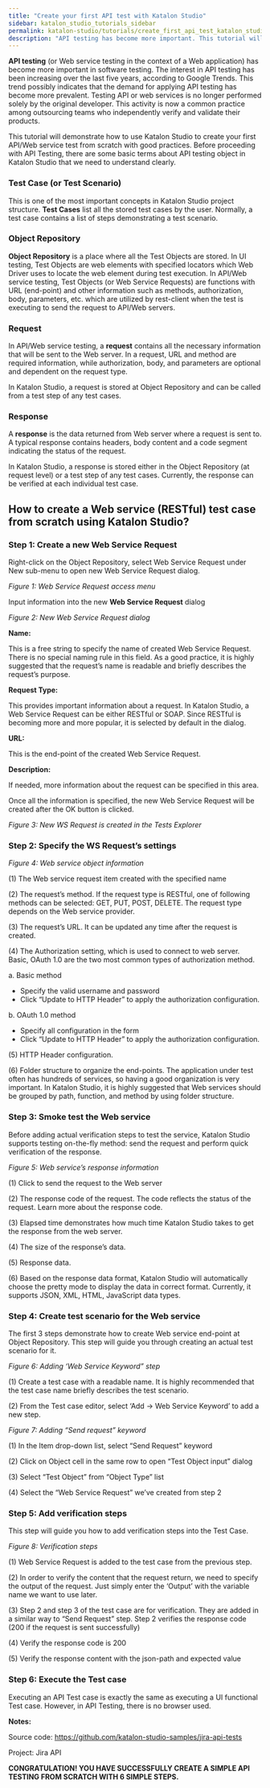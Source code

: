 ```yaml
---
title: "Create your first API test with Katalon Studio"
sidebar: katalon_studio_tutorials_sidebar
permalink: katalon-studio/tutorials/create_first_api_test_katalon_studio.html
description: "API testing has become more important. This tutorial will demonstrate how to use Katalon Studio to create your first API test from scratch."
---
```

**API testing** (or Web service testing in the context of a Web application) has become more important in software testing. The interest in API testing has been increasing over the last five years, according to Google Trends. This trend possibly indicates that the demand for applying API testing has become more prevalent. Testing API or web services is no longer performed solely by the original developer. This activity is now a common practice among outsourcing teams who independently verify and validate their products.

This tutorial will demonstrate how to use Katalon Studio to create your first API/Web service test from scratch with good practices. Before proceeding with API Testing, there are some basic terms about API testing object in Katalon Studio that we need to understand clearly.

### Test Case (or Test Scenario)

This is one of the most important concepts in Katalon Studio project structure. **Test Cases** list all the stored test cases by the user. Normally, a test case contains a list of steps demonstrating a test scenario.

### Object Repository

**Object Repository** is a place where all the Test Objects are stored. In UI testing, Test Objects are web elements with specified locators which Web Driver uses to locate the web element during test execution. In API/Web service testing, Test Objects (or Web Service Requests) are functions with URL (end-point) and other information such as methods, authorization, body, parameters, etc. which are utilized by rest-client when the test is executing to send the request to API/Web servers.

### Request

In API/Web service testing, a **request** contains all the necessary information that will be sent to the Web server. In a request, URL and method are required information, while authorization, body, and parameters are optional and dependent on the request type.

In Katalon Studio, a request is stored at Object Repository and can be called from a test step of any test cases.

### Response

A **response** is the data returned from Web server where a request is sent to. A typical response contains headers, body content and a code segment indicating the status of the request.

In Katalon Studio, a response is stored either in the Object Repository (at request level) or a test step of any test cases. Currently, the response can be verified at each individual test case.

How to create a Web service (RESTful) test case from scratch using Katalon Studio?
----------------------------------------------------------------------------------

### Step 1: Create a new Web Service Request

Right-click on the Object Repository, select Web Service Request under New sub-menu to open new Web Service Request dialog.

_Figure 1: Web Service Request access menu_

Input information into the new **Web Service Request** dialog

_Figure 2: New Web Service Request dialog_

**Name:**

This is a free string to specify the name of created Web Service Request. There is no special naming rule in this field. As a good practice, it is highly suggested that the request’s name is readable and briefly describes the request’s purpose.

**Request Type:**

This provides important information about a request. In Katalon Studio, a Web Service Request can be either RESTful or SOAP. Since RESTful is becoming more and more popular, it is selected by default in the dialog.

**URL:**

This is the end-point of the created Web Service Request.

**Description:**

If needed, more information about the request can be specified in this area.

Once all the information is specified, the new Web Service Request will be created after the OK button is clicked.

_Figure 3: New WS Request is created in the Tests Explorer_

### Step 2: Specify the WS Request’s settings

_Figure 4: Web service object information_

(1) The Web service request item created with the specified name

(2) The request’s method. If the request type is RESTful, one of following methods can be selected: GET, PUT, POST, DELETE. The request type depends on the Web service provider.

(3) The request’s URL. It can be updated any time after the request is created.

(4) The Authorization setting, which is used to connect to web server. Basic, OAuth 1.0 are the two most common types of authorization method.

a. Basic method

*   Specify the valid username and password
*   Click “Update to HTTP Header” to apply the authorization configuration.

b. OAuth 1.0 method

*   Specify all configuration in the form
*   Click “Update to HTTP Header” to apply the authorization configuration.

(5) HTTP Header configuration.

(6) Folder structure to organize the end-points. The application under test often has hundreds of services, so having a good organization is very important. In Katalon Studio, it is highly suggested that Web services should be grouped by path, function, and method by using folder structure.

### Step 3: Smoke test the Web service

Before adding actual verification steps to test the service, Katalon Studio supports testing on-the-fly method: send the request and perform quick verification of the response.

_Figure 5: Web service’s response information_

(1) Click to send the request to the Web server

(2) The response code of the request. The code reflects the status of the request. Learn more about the response code.

(3) Elapsed time demonstrates how much time Katalon Studio takes to get the response from the web server.

(4) The size of the response’s data.

(5) Response data.

(6) Based on the response data format, Katalon Studio will automatically choose the pretty mode to display the data in correct format. Currently, it supports JSON, XML, HTML, JavaScript data types.

### Step 4: Create test scenario for the Web service

The first 3 steps demonstrate how to create Web service end-point at Object Repository. This step will guide you through creating an actual test scenario for it.

_Figure 6: Adding ‘Web Service Keyword” step_

(1) Create a test case with a readable name. It is highly recommended that the test case name briefly describes the test scenario.

(2) From the Test case editor, select ‘Add -> Web Service Keyword’ to add a new step.

_Figure 7: Adding “Send request” keyword_

(1) In the Item drop-down list, select “Send Request” keyword

(2) Click on Object cell in the same row to open “Test Object input” dialog

(3) Select “Test Object” from “Object Type” list

(4) Select the “Web Service Request” we’ve created from step 2

### Step 5: Add verification steps

This step will guide you how to add verification steps into the Test Case.

_Figure 8: Verification steps_

(1) Web Service Request is added to the test case from the previous step.

(2) In order to verify the content that the request return, we need to specify the output of the request. Just simply enter the ‘Output’ with the variable name we want to use later.

(3) Step 2 and step 3 of the test case are for verification. They are added in a similar way to “Send Request” step. Step 2 verifies the response code (200 if the request is sent successfully)

(4) Verify the response code is 200

(5) Verify the response content with the json-path and expected value

### Step 6: Execute the Test case

Executing an API Test case is exactly the same as executing a UI functional Test case. However, in API Testing, there is no browser used.

**Notes:**

Source code: https://github.com/katalon-studio-samples/jira-api-tests

Project: Jira API

**CONGRATULATION! YOU HAVE SUCCESSFULLY CREATE A SIMPLE API TESTING FROM SCRATCH WITH 6 SIMPLE STEPS.**